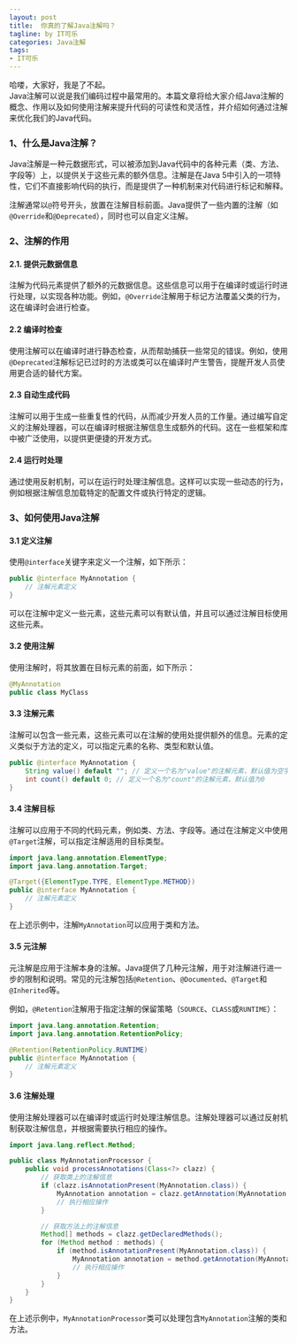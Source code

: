 ```yaml
---
layout: post
title:  你真的了解Java注解吗？
tagline: by IT可乐
categories: Java注解
tags:
- IT可乐
---
```


哈喽，大家好，我是了不起。  
Java注解可以说是我们编码过程中最常用的。本篇文章将给大家介绍Java注解的概念、作用以及如何使用注解来提升代码的可读性和灵活性，并介绍如何通过注解来优化我们的Java代码。
<!--more-->

### 1、什么是Java注解？

Java注解是一种元数据形式，可以被添加到Java代码中的各种元素（类、方法、字段等）上，以提供关于这些元素的额外信息。注解是在Java 5中引入的一项特性，它们不直接影响代码的执行，而是提供了一种机制来对代码进行标记和解释。

注解通常以`@`符号开头，放置在注解目标前面。Java提供了一些内置的注解（如`@Override`和`@Deprecated`），同时也可以自定义注解。



### 2、注解的作用

#### 2.1. 提供元数据信息

注解为代码元素提供了额外的元数据信息。这些信息可以用于在编译时或运行时进行处理，以实现各种功能。例如，`@Override`注解用于标记方法覆盖父类的行为，这在编译时会进行检查。



#### 2.2 编译时检查

使用注解可以在编译时进行静态检查，从而帮助捕获一些常见的错误。例如，使用`@Deprecated`注解标记已过时的方法或类可以在编译时产生警告，提醒开发人员使用更合适的替代方案。



#### 2.3 自动生成代码

注解可以用于生成一些重复性的代码，从而减少开发人员的工作量。通过编写自定义的注解处理器，可以在编译时根据注解信息生成额外的代码。这在一些框架和库中被广泛使用，以提供更便捷的开发方式。



#### 2.4 运行时处理

通过使用反射机制，可以在运行时处理注解信息。这样可以实现一些动态的行为，例如根据注解信息加载特定的配置文件或执行特定的逻辑。



### 3、如何使用Java注解

#### 3.1 定义注解

使用`@interface`关键字来定义一个注解，如下所示：

```java
public @interface MyAnnotation {
    // 注解元素定义
}
```

可以在注解中定义一些元素，这些元素可以有默认值，并且可以通过注解目标使用这些元素。



#### 3.2 使用注解

使用注解时，将其放置在目标元素的前面，如下所示：

```java
@MyAnnotation
public class MyClass
```



#### 3.3 注解元素

注解可以包含一些元素，这些元素可以在注解的使用处提供额外的信息。元素的定义类似于方法的定义，可以指定元素的名称、类型和默认值。

```java
public @interface MyAnnotation {
    String value() default ""; // 定义一个名为"value"的注解元素，默认值为空字符串
    int count() default 0; // 定义一个名为"count"的注解元素，默认值为0
}
```



#### 3.4 注解目标

注解可以应用于不同的代码元素，例如类、方法、字段等。通过在注解定义中使用`@Target`注解，可以指定注解适用的目标类型。

```java
import java.lang.annotation.ElementType;
import java.lang.annotation.Target;

@Target({ElementType.TYPE, ElementType.METHOD})
public @interface MyAnnotation {
    // 注解元素定义
}
```

在上述示例中，注解`MyAnnotation`可以应用于类和方法。



#### 3.5 元注解

元注解是应用于注解本身的注解。Java提供了几种元注解，用于对注解进行进一步的限制和说明。常见的元注解包括`@Retention`、`@Documented`、`@Target`和`@Inherited`等。

例如，`@Retention`注解用于指定注解的保留策略（`SOURCE`、`CLASS`或`RUNTIME`）：

```java
import java.lang.annotation.Retention;
import java.lang.annotation.RetentionPolicy;

@Retention(RetentionPolicy.RUNTIME)
public @interface MyAnnotation {
    // 注解元素定义
}
```



#### 3.6 注解处理

使用注解处理器可以在编译时或运行时处理注解信息。注解处理器可以通过反射机制获取注解信息，并根据需要执行相应的操作。

```java
import java.lang.reflect.Method;

public class MyAnnotationProcessor {
    public void processAnnotations(Class<?> clazz) {
        // 获取类上的注解信息
        if (clazz.isAnnotationPresent(MyAnnotation.class)) {
            MyAnnotation annotation = clazz.getAnnotation(MyAnnotation.class);
            // 执行相应操作
        }

        // 获取方法上的注解信息
        Method[] methods = clazz.getDeclaredMethods();
        for (Method method : methods) {
            if (method.isAnnotationPresent(MyAnnotation.class)) {
                MyAnnotation annotation = method.getAnnotation(MyAnnotation.class);
                // 执行相应操作
            }
        }
    }
}
```

在上述示例中，`MyAnnotationProcessor`类可以处理包含`MyAnnotation`注解的类和方法。



